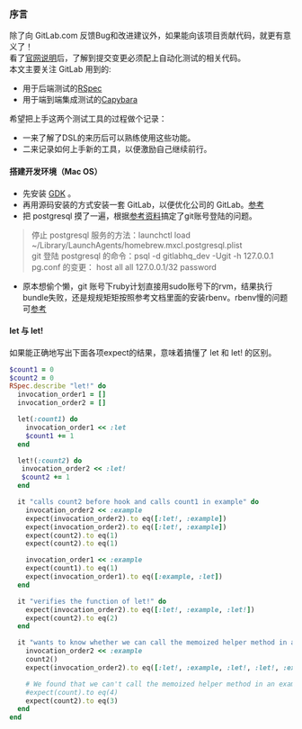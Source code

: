 ### 序言

除了向 GitLab.com 反馈Bug和改进建议外，如果能向该项目贡献代码，就更有意义了！  
看了[官网说明](https://docs.gitlab.com/ce/development/)后，了解到提交变更必须配上自动化测试的相关代码。  
本文主要关注 GitLab 用到的:  
* 用于后端测试的[RSpec](https://github.com/rspec/rspec-rails/)
* 用于端到端集成测试的[Capybara](https://github.com/teamcapybara/capybara)

希望把上手这两个测试工具的过程做个记录：
* 一来了解了DSL的来历后可以熟练使用这些功能。
* 二来记录如何上手新的工具，以便激励自己继续前行。

#### 搭建开发环境（Mac OS）
* 先安装 [GDK](https://gitlab.com/gitlab-org/gitlab-development-kit/blob/master/doc/prepare.md#macos) 。
* 再用源码安装的方式安装一套 GitLab，以便优化公司的 GitLab。[参考](https://github.com/WebEntity/Installation-guide-for-GitLab-on-OS-X)
* 把 postgresql 摸了一遍，根据[参考资料](https://www.lijiaocn.com/%E6%8A%80%E5%B7%A7/2018/09/28/postgres-user-manage.html)搞定了git账号登陆的问题。
> 停止 postgresql 服务的方法：launchctl load ~/Library/LaunchAgents/homebrew.mxcl.postgresql.plist  
> git 登陆 postgresql 的命令：psql -d gitlabhq_dev -Ugit -h 127.0.0.1  
> pg.conf 的变更： host    all             all             127.0.0.1/32            password  
* 原本想偷个懒，git 账号下ruby计划直接用sudo账号下的rvm，结果执行bundle失败，还是规规矩矩按照参考文档里面的安装rbenv。rbenv慢的问题可[参考](https://www.cnblogs.com/f-ck-need-u/p/10805521.html#installslow)

#### let 与 let!  

如果能正确地写出下面各项expect的结果，意味着搞懂了 let 和 let! 的区别。 

```ruby
$count1 = 0
$count2 = 0
RSpec.describe "let!" do
  invocation_order1 = []
  invocation_order2 = []

  let(:count1) do
    invocation_order1 << :let
    $count1 += 1
  end

  let!(:count2) do
   invocation_order2 << :let!
   $count2 += 1
  end

  it "calls count2 before hook and calls count1 in example" do
    invocation_order2 << :example
    expect(invocation_order2).to eq([:let!, :example])
    expect(invocation_order2).to eq([:let!, :example])
    expect(count2).to eq(1)
    expect(count2).to eq(1)

    invocation_order1 << :example
    expect(count1).to eq(1)
    expect(invocation_order1).to eq([:example, :let])
  end

  it "verifies the function of let!" do
    expect(invocation_order2).to eq([:let!, :example, :let!])
    expect(count2).to eq(2)
  end

  it "wants to know whether we can call the memoized helper method in an example" do
    invocation_order2 << :example
    count2()
    expect(invocation_order2).to eq([:let!, :example, :let!, :let!, :example])

    # We found that we can't call the memoized helper method in an example by ourselves"
    #expect(count).to eq(4)
    expect(count2).to eq(3)
  end
end
```


